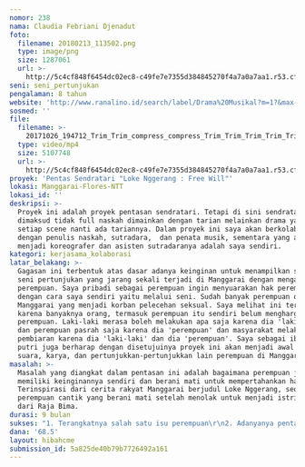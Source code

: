 ```yaml
---
nomor: 238
nama: Claudia Febriani Djenadut
foto:
  filename: 20180213_113502.png
  type: image/png
  size: 1287061
  url: >-
    http://5c4cf848f6454dc02ec8-c49fe7e7355d384845270f4a7a0a7aa1.r53.cf2.rackcdn.com/16918f0e-4f14-4ebe-991b-9e90ba60b15b/20180213_113502.png
seni: seni_pertunjukan
pengalaman: 8 tahun
website: 'http://www.ranalino.id/search/label/Drama%20Musikal?m=1?&max-results=7'
sosmed: ''
file:
  filename: >-
    20171026_194712_Trim_Trim_compress_compress_Trim_Trim_Trim_Trim_Trim_compress(1)_Trim_Trim.mp4
  type: video/mp4
  size: 5107748
  url: >-
    http://5c4cf848f6454dc02ec8-c49fe7e7355d384845270f4a7a0a7aa1.r53.cf2.rackcdn.com/4ee45a89-5ef1-48fc-9786-dd1dbbd49f6b/20171026_194712_Trim_Trim_compress_compress_Trim_Trim_Trim_Trim_Trim_compress(1)_Trim_Trim.mp4
proyek: 'Pentas Sendratari "Loke Nggerang : Free Will"'
lokasi: Manggarai-Flores-NTT
lokasi_id: ''
deskripsi: >-
  Proyek ini adalah proyek pentasan sendratari. Tetapi di sini sendratari yang
  dimaksud tidak full naskah dimainkan dengan tarian melainkan drama yang di
  setiap scene nanti ada tariannya. Dalam proyek ini saya akan berkolaborasi
  dengan penulis naskah, sutradara,  dan penata musik, sementara yang akan
  menjadi koreografer dan asisten sutradaranya adalah saya sendiri.
kategori: kerjasama_kolaborasi
latar_belakang: >-
  Gagasan ini terbentuk atas dasar adanya keinginan untuk menampilkan sebuah
  seni pertunjukan yang jarang sekali terjadi di Manggarai dengan mengangkat isu
  perempuan. Saya pribadi sebagai perempuan ingin menyuarakan hak perempuan
  dengan cara saya sendiri yaitu melalui seni. Sudah banyak perempuan di
  Manggarai yang menjadi korban pelecehan seksual. Saya melihat ini terjadi
  karena banyaknya orang, termasuk perempuan itu sendiri belum menghargai hak
  perempuan. Laki-laki merasa boleh melakukan apa saja karena dia 'laki-laki'
  dan perempuan pasrah saja karena dia 'perempuan' dan masyarakat melakukan
  pembiaran karena dia 'laki-laki' dan dia 'perempuan'. Saya sebagai ibu dari 1
  putri juga berharap dengan disetujuinya proyek ini akan menjadi awal dari
  suara, karya, dan pertunjukkan-pertunjukkan lain perempuan di Manggarai.
masalah: >-
  Masalah yang diangkat dalam pentasan ini adalah bagaimana perempuan juga
  memiliki keinginannya sendiri dan berani mati untuk mempertahankan haknya.
  Terinspirasi dari cerita rakyat Manggarai berjudul Loke Nggerang, seorang
  perempuan cantik yang berani mati setelah menolak untuk menjadi istri ke-2
  dari Raja Bima.
durasi: 9 bulan
sukses: "1. Terangkatnya salah satu isu perempuan\r\n2. Adanyanya pentas seni budaya yang jarang diadakan di Manggarai"
dana: '68.5'
layout: hibahcme
submission_id: 5a825de40b79b7726492a161
---
```

